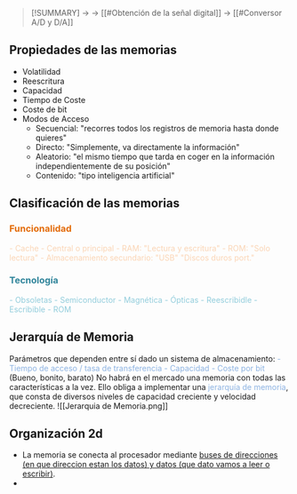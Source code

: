 > [!SUMMARY]
> -> 
> -> [[#Obtención de la señal digital]]
> -> [[#Conversor A/D y D/A]]

## Propiedades de las memorias
- Volatilidad
- Reescritura
- Capacidad
- Tiempo de Coste
- Coste de bit
- Modos de Acceso
	- Secuencial: "recorres todos los registros de memoria hasta donde quieres"
	- Directo: "Simplemente, va directamente la información"
	- Aleatorio: "el mismo tiempo que tarda en coger en la información independientemente de su posición"
	- Contenido: "tipo inteligencia artificial"

## Clasificación de las memorias

### <font color="#e36c09">Funcionalidad</font>
<font color="#fbd5b5">- Cache</font>
<font color="#fbd5b5">- Central o principal</font>
<font color="#fbd5b5">	- RAM: "Lectura y escritura"</font>
<font color="#fbd5b5">	- ROM: "Solo lectura"</font>
<font color="#fbd5b5">- Almacenamiento secundario: "USB" "Discos duros port." </font>

### <font color="#31859b">Tecnología</font>
<font color="#92cddc">- Obsoletas</font>
<font color="#92cddc">- Semiconductor</font>
<font color="#92cddc">- Magnética</font>
<font color="#92cddc">- Ópticas</font>
<font color="#92cddc">	- Reescribidle</font>
<font color="#92cddc">	- Escribible</font>
<font color="#92cddc">	- ROM</font>

## Jerarquía de Memoria
Parámetros que dependen entre sí dado un sistema de almacenamiento:
<font color="#8db3e2">- Tiempo de acceso / tasa de transferencia</font>
<font color="#8db3e2">- Capacidad</font>
<font color="#8db3e2">- Coste por bit</font>
(Bueno, bonito, barato)
No habrá en el mercado una memoria con todas las características a la vez.
Ello obliga a implementar una <font color="#8db3e2">jerarquía de memoria</font>, que consta de diversos niveles de capacidad creciente y velocidad decreciente.
![[Jerarquia de Memoria.png]]

## Organización 2d
- La memoria se conecta al procesador mediante <u>buses de direcciones (en que direccion estan los datos) y datos (que dato vamos a leer o escribir)</u>. 
- 